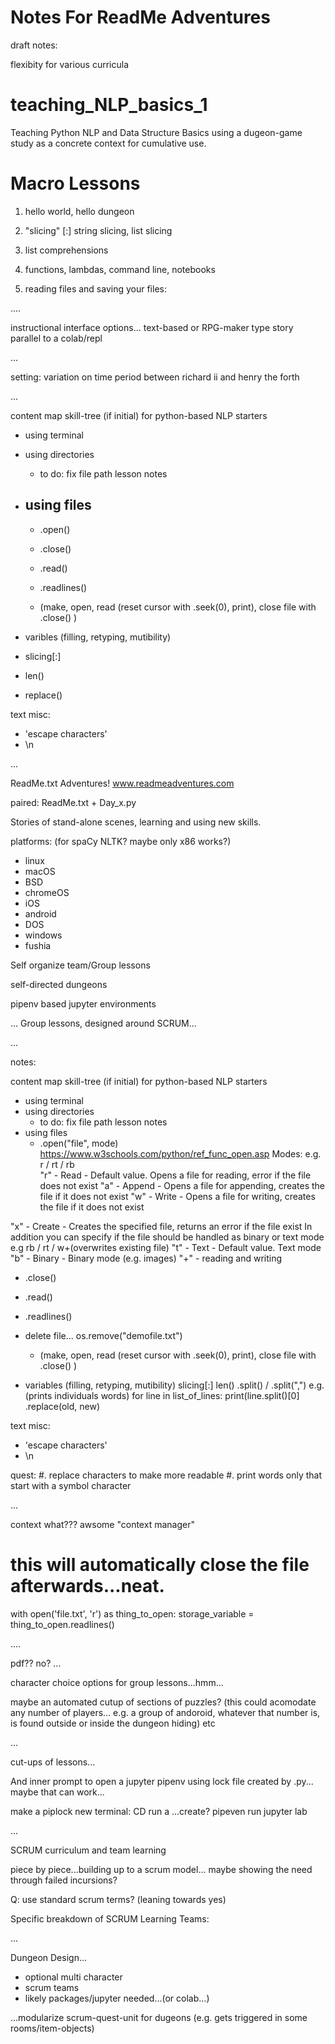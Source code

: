 
# Notes For ReadMe Adventures

draft notes:

flexibity for various curricula

# teaching_NLP_basics_1
Teaching Python NLP and Data Structure Basics using a dugeon-game study as a concrete context for cumulative use.

# Macro Lessons

1. hello world, hello dungeon
 
2. "slicing" [:] string slicing, list slicing
 
3. list comprehensions

4. functions, lambdas, command line, notebooks
 
5. reading files and saving your files:

....

instructional interface options...
text-based or RPG-maker type story parallel to a colab/repl

...

setting:
variation on time period between richard ii and henry the forth


...

content map
skill-tree (if initial)
for python-based NLP starters
- using terminal
- using directories
  - to do: fix file path lesson notes
- using files
  -
  - .open()
  - .close()
  - .read()
  - .readlines()
  
  - (make, open, read (reset cursor with .seek(0), print), close file with .close() )
  
- varibles (filling, retyping, mutibility)
- slicing[:]
- len()
- replace()

text misc:
- 'escape characters'
- \n


...

ReadMe.txt Adventures! www.readmeadventures.com

paired: 
ReadMe.txt + Day_x.py

Stories of stand-alone scenes, learning and using new skills.


platforms:
(for spaCy NLTK? maybe only x86 works?)
- linux
- macOS
- BSD
- chromeOS
- iOS
- android
- DOS
- windows
- fushia


Self organize team/Group lessons

self-directed dungeons

pipenv based jupyter environments

...
Group lessons, designed around SCRUM...

...

notes:

content map
skill-tree (if initial)
for python-based NLP starters
- using terminal
- using directories
  - to do: fix file path lesson notes
- using files
  - .open("file", mode) https://www.w3schools.com/python/ref_func_open.asp
Modes: e.g. r / rt / rb  
"r" - Read - Default value. Opens a file for reading, error if the file does not exist
"a" - Append - Opens a file for appending, creates the file if it does not exist
"w" - Write - Opens a file for writing, creates the file if it does not exist

"x" - Create - Creates the specified file, returns an error if the file exist
In addition you can specify if the file should be handled as binary or text mode
e.g rb / rt / w+(overwrites existing file)
"t" - Text - Default value. Text mode
"b" - Binary - Binary mode (e.g. images)
"+" - reading and writing

  - .close()
  - .read() 

  - .readlines()
- delete file... os.remove("demofile.txt") 
  
  - (make, open, read (reset cursor with .seek(0), print), close file with .close() )
  
- variables (filling, retyping, mutibility)
slicing[:]
len()
.split() / .split(",")
		e.g. (prints individuals words)
		for line in list_of_lines:
			print(line.split()[0]
.replace(old, new)

text misc:
- 'escape characters'
- \n



quest:
#. replace characters to make more readable
#. print words only that start with a symbol character

...

context what??? awsome
"context manager"
# this will automatically close the file afterwards...neat.
with open('file.txt', 'r') as thing_to_open:
	storage_variable = thing_to_open.readlines()


....

pdf??
no?
...

character choice options for group lessons...hmm...

maybe an automated cutup of sections of puzzles?
(this could acomodate any number of players...
e.g. a group of andoroid, whatever that number is, 
is found outside or inside the dungeon hiding)
etc

...


cut-ups of lessons...

And inner prompt to open a jupyter pipenv using lock file created by .py... maybe that can work...


make a piplock
new terminal:
CD
run a ...create?
pipeven run jupyter lab

...

SCRUM curriculum and team learning

piece by piece...building up to a scrum model...
maybe showing the need through failed incursions?

Q: use standard scrum terms? (leaning towards yes)

Specific breakdown of SCRUM Learning Teams:


...

Dungeon Design...
- optional multi character
- scrum teams
- likely packages/jupyter needed...(or colab...)


...modularize scrum-quest-unit for dugeons (e.g. gets triggered in some rooms/item-objects)
